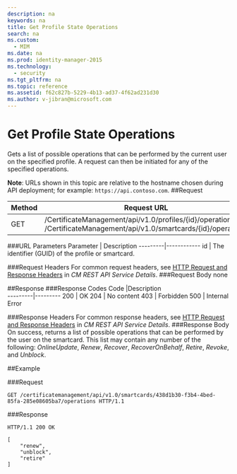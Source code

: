 ```yaml
---
description: na
keywords: na
title: Get Profile State Operations
search: na
ms.custom: 
  - MIM
ms.date: na
ms.prod: identity-manager-2015
ms.technology: 
  - security
ms.tgt_pltfrm: na
ms.topic: reference
ms.assetid: f62c827b-5229-4b13-ad37-4f62ad231d30
ms.author: v-jibran@microsoft.com
---
```

# Get Profile State Operations
Gets a list of possible operations that can be performed by the current user on the specified profile. A request can then be initiated for any of the specified operations.

**Note**: URLs shown in this topic are relative to the hostname chosen during API deployment; for example: `https://api.contoso.com`.
##Request


Method  |Request URL  
---------|---------
GET     |/CertificateManagement/api/v1.0/profiles/{id}/operations <br/>/CertificateManagement/api/v1.0/smartcards/{id}/operations 

###URL Parameters
Parameter | Description
---------|------------
id | The identifier (GUID) of the profile or smartcard.

###Request Headers
For common request headers, see [HTTP Request and Response Headers](CM_REST_API_Service_Details.md#HttpHeaders) in *CM REST API Service Details*.
###Request Body
none

##Response
###Response Codes
Code  |Description  
---------|---------
200     | OK
204 | No content
403 | Forbidden
500 | Internal Error

###Response Headers
For common response headers, see [HTTP Request and Response Headers](CM_REST_API_Service_Details.md#HttpHeaders) in *CM REST API Service Details*.
###Response Body
On success, returns a list of possible operations that can be performed by the user on the smartcard. This list may contain any number of the following: *OnlineUpdate*, *Renew*, *Recover*, *RecoverOnBehalf*, *Retire*, *Revoke*, and *Unblock*.

##Example

###Request 
```
GET /certificatemanagement/api/v1.0/smartcards/438d1b30-f3b4-4bed-85fa-285e08605ba7/operations HTTP/1.1
```
###Response 
```
HTTP/1.1 200 OK

[
    "renew",
    "unblock",
    "retire"
]
```       
